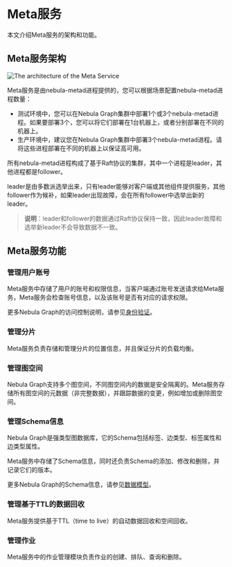 # Meta服务

本文介绍Meta服务的架构和功能。

## Meta服务架构

![The architecture of the Meta Service](https://docs-cdn.nebula-graph.com.cn/docs-2.0/1.introduction/2.nebula-graph-architecture/meta-architecture1.png)

Meta服务是由nebula-metad进程提供的，您可以根据场景配置nebula-metad进程数量：

- 测试环境中，您可以在Nebula Graph集群中部署1个或3个nebula-metad进程。如果要部署3个，您可以将它们部署在1台机器上，或者分别部署在不同的机器上。
- 生产环境中，建议您在Nebula Graph集群中部署3个nebula-metad进程。请将这些进程部署在不同的机器上以保证高可用。

所有nebula-metad进程构成了基于Raft协议的集群，其中一个进程是leader，其他进程都是follower。

leader是由多数派选举出来，只有leader能够对客户端或其他组件提供服务，其他follower作为候补，如果leader出现故障，会在所有follower中选举出新的leader。

>**说明**：leader和follower的数据通过Raft协议保持一致，因此leader故障和选举新leader不会导致数据不一致。

## Meta服务功能

### 管理用户账号

Meta服务中存储了用户的账号和权限信息，当客户端通过账号发送请求给Meta服务，Meta服务会检查账号信息，以及该账号是否有对应的请求权限。

更多Nebula Graph的访问控制说明，请参见[身份验证](../../7.data-security/1.authentication/1.authentication.md)。

### 管理分片

Meta服务负责存储和管理分片的位置信息，并且保证分片的负载均衡。

### 管理图空间

Nebula Graph支持多个图空间，不同图空间内的数据是安全隔离的。Meta服务存储所有图空间的元数据（非完整数据），并跟踪数据的变更，例如增加或删除图空间。

### 管理Schema信息

Nebula Graph是强类型图数据库，它的Schema包括标签、边类型、标签属性和边类型属性。

Meta服务中存储了Schema信息，同时还负责Schema的添加、修改和删除，并记录它们的版本。

更多Nebula Graph的Schema信息，请参见[数据模型](../2.data-model.md)。

### 管理基于TTL的数据回收

Meta服务提供基于TTL（time to live）的自动数据回收和空间回收。

### 管理作业

Meta服务中的作业管理模块负责作业的创建、排队、查询和删除。
